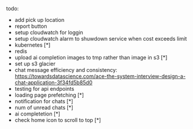 todo:

- add pick up location
- report button
- setup cloudwatch for loggin
- setup cloudwatch alarm to shuwdown service when cost exceeds limit
- kubernetes [*]
- redis
- upload ai completion images to tmp rather than image in s3 [*]
- set up s3 glacier
- chat message efficiency and consistency: https://towardsdatascience.com/ace-the-system-interview-design-a-chat-application-3f34fd5b85d0
- testing for api endpoints
- loading page prefetching [*]
- notification for chats [*]
- num of unread chats [*]
- ai completetion [*]
- check home icon to scroll to top [*]
